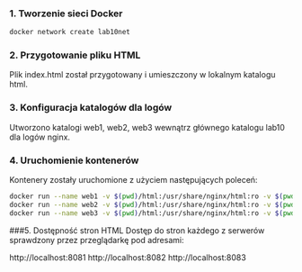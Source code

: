 ### 1. Tworzenie sieci Docker

```bash
docker network create lab10net
```

### 2. Przygotowanie pliku HTML
Plik index.html został przygotowany i umieszczony w lokalnym katalogu html.

### 3. Konfiguracja katalogów dla logów
Utworzono katalogi web1, web2, web3 wewnątrz głównego katalogu lab10 dla logów nginx.

### 4. Uruchomienie kontenerów
Kontenery zostały uruchomione z użyciem następujących poleceń:
```bash
docker run --name web1 -v $(pwd)/html:/usr/share/nginx/html:ro -v $(pwd)/lab10/web1:/var/log/nginx -d --network lab10net -p 8081:80 nginx:latest
docker run --name web2 -v $(pwd)/html:/usr/share/nginx/html:ro -v $(pwd)/lab10/web2:/var/log/nginx -d --network lab10net -p 8082:80 nginx:latest
docker run --name web3 -v $(pwd)/html:/usr/share/nginx/html:ro -v $(pwd)/lab10/web3:/var/log/nginx -d --network lab10net -p 8083:80 nginx:latest
```

###5. Dostępność stron HTML
Dostęp do stron każdego z serwerów sprawdzony przez przeglądarkę pod adresami:

http://localhost:8081
http://localhost:8082
http://localhost:8083
